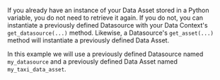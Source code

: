 
If you already have an instance of your Data Asset stored in a Python variable, you do not need to retrieve it again.  If you do not, you can instantiate a previously defined Datasource with your Data Context's `get_datasource(...)` method.  Likewise, a Datasource's `get_asset(...)` method will instantiate a previously defined Data Asset.

In this example we will use a previously defined Datasource named `my_datasource` and a previously defined Data Asset named `my_taxi_data_asset`.

```python name="tests/integration/docusaurus/connecting_to_your_data/fluent_datasources/get_existing_data_asset_from_existing_datasource_pandas_filesystem_example.py my_asset"
```


